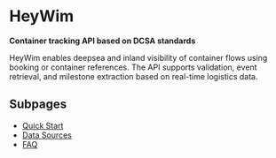 

# HeyWim

**Container tracking API based on DCSA standards**

HeyWim enables deepsea and inland visibility of container flows using booking or container references. The API supports validation, event retrieval, and milestone extraction based on real-time logistics data.

## Subpages
- [Quick Start](quick-start.md)
- [Data Sources](sources.md)
- [FAQ](faq.md)
